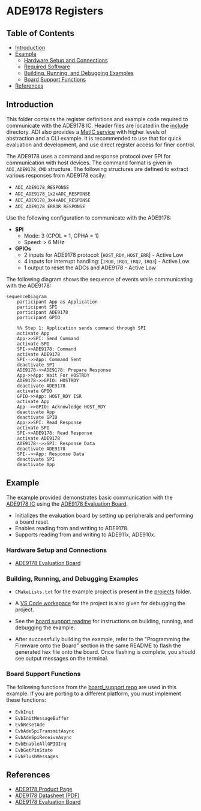 ﻿# ADE9178 Registers

## Table of Contents

- [Introduction](#introduction)
- [Example](#example)
  - [Hardware Setup and Connections](#hardware-setup-and-connections)
  - [Required Software](#required-software)
  - [Building, Running, and Debugging Examples](#building-running-and-debugging-examples)
  - [Board Support Functions](#board-support-functions)
- [References](#references)

## Introduction

This folder contains the register definitions and example code required to communicate with the ADE9178 IC. Header files are located in the [include](include) directory. ADI also provides a [MetIC service](https://github.com/analogdevicesinc/energy-ade9178-example.git) with higher levels of abstraction and a CLI example. It is recommended to use that for quick evaluation and development, and use direct register access for finer control.

The ADE9178 uses a command and response protocol over SPI for communication with host devices. The command format is given in `ADI_ADE9178_CMD` structure. The following structures are defined to extract various responses from ADE9178 easily:

- `ADI_ADE9178_RESPONSE`
- `ADI_ADE9178_1x2xADC_RESPONSE`
- `ADI_ADE9178_3x4xADC_RESPONSE`
- `ADI_ADE9178_ERROR_RESPONSE`

Use the following configuration to communicate with the ADE9178:

- **SPI**
  - Mode: 3 (CPOL = 1, CPHA = 1)
  - Speed: > 6 MHz
- **GPIOs**
  - 2 inputs for ADE9178 protocol: [`HOST_RDY`, `HOST_ERR`] - Active Low
  - 4 inputs for interrupt handling: [`IRQ0`, `IRQ1`, `IRQ2`, `IRQ3`] - Active Low
  - 1 output to reset the ADCs and ADE9178 - Active Low

The following diagram shows the sequence of events while communicating with the ADE9178:

```mermaid
sequenceDiagram
    participant App as Application
    participant SPI
    participant ADE9178
    participant GPIO

    %% Step 1: Application sends command through SPI
    activate App
    App->>SPI: Send Command
    activate SPI
    SPI->>ADE9178: Command
    activate ADE9178
    SPI-->>App: Command Sent
    deactivate SPI
    ADE9178->>ADE9178: Prepare Response
    App->>App: Wait For HOSTRDY
    ADE9178->>GPIO: HOSTRDY
    deactivate ADE9178
    activate GPIO
    GPIO->>App: HOST_RDY ISR
    activate App
    App-->>GPIO: Acknowledge HOST_RDY
    deactivate App
    deactivate GPIO
    App->>SPI: Read Response
    activate SPI
    SPI->>ADE9178: Read Response
    activate ADE9178
    ADE9178-->>SPI: Response Data
    deactivate ADE9178
    SPI-->>App: Response Data
    deactivate SPI
    deactivate App
```

## Example

The example provided demonstrates basic communication with the [ADE9178 IC](https://www.analog.com/en/products/ade9178.html) using the [ADE9178 Evaluation Board](https://www.analog.com/en/resources/evaluation-hardware-and-software/evaluation-boards-kits/eval-ade9178.html).

- Initializes the evaluation board by setting up peripherals and performing a board reset.
- Enables reading from and writing to ADE9178.
- Supports reading from and writing to ADE911x, ADE910x.

### Hardware Setup and Connections

- [ADE9178 Evaluation Board](https://www.analog.com/en/resources/evaluation-hardware-and-software/evaluation-boards-kits/eval-ade9178.html)

### Building, Running, and Debugging Examples

- `CMakeLists.txt` for the example project is present in the [projects](examples/projects/) folder.
- A [VS Code workspace](examples/projects/cmd_format_example.code-workspace) for the project is also given for debugging the project.
- See the [board support readme](https://github.com/analogdevicesinc/energy-board-support/blob/main/max/eval_ade9178/readme.md) for instructions on building, running, and debugging the example.

- After successfully building the example, refer to the "Programming the Firmware onto the Board" section in the same README to flash the generated hex file onto the board. Once flashing is complete, you should see output messages on the terminal.

### Board Support Functions

The following functions from the [board_support repo](https://github.com/analogdevicesinc/energy-board-support/tree/main/generic/include) are used in this example. If you are porting to a different platform, you must implement these functions:

- `EvbInit`
- `EvbInitMessageBuffer`
- `EvbResetAde`
- `EvbAdeSpiTransmitAsync`
- `EvbAdeSpiReceiveAsync`
- `EvbEnableAllGPIOIrq`
- `EvbGetPinState`
- `EvbFlushMessages`

## References

- [ADE9178 Product Page](https://www.analog.com/en/products/ade9178.html)
- [ADE9178 Datasheet (PDF)](https://www.analog.com/media/en/technical-documentation/data-sheets/ade9178.pdf)
- [ADE9178 Evaluation Board](https://www.analog.com/en/resources/evaluation-hardware-and-software/evaluation-boards-kits/eval-ade9178.html)
